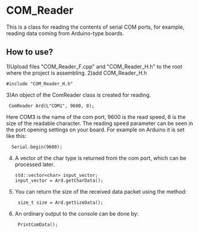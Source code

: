 # COM_Reader

This is a class for reading the contents of serial COM ports, for example, reading data coming from Arduino-type boards.

## How to use?
1)Upload files "COM_Reader_F.cpp" and "COM_Reader_H.h" to the root where the project is assembling.
2)add COM_Reader_H.h
    
    #include "COM_Reader_H.h"
    
3)An object of the ComReader class is created for reading.
     
     ComReader Ard(L"COM1", 9600, 8); 
     
Here COM3 is the name of the com port, 9600 is the read speed, 8 is the size of the readable character.
The reading speed parameter can be seen in the port opening settings on your board. For example on Arduino it is set like this:

      Serial.begin(9600);
      
4) A vector of the char type is returned from the com port, which can be processed later.

       std::vector<char> input_vector;
       input_vector = Ard.getCharData();
       
5) You can return the size of the received data packet using the method:

        size_t size = Ard.getSizeData();
        
6) An ordinary output to the console can be done by:

        PrintComData();
